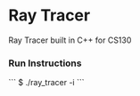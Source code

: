 # Ray Tracer
Ray Tracer built in C++ for CS130

<h3>Run Instructions</h3>
```
$ ./ray_tracer -i <test-file>
```

